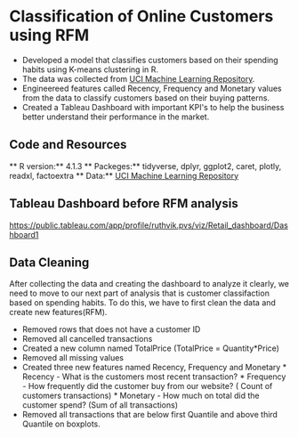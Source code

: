 # Classification of Online Customers using RFM
* Developed a model that classifies customers based on their spending habits using K-means clustering in R. 
* The data was collected from [UCI Machine Learning Repository](https://archive.ics.uci.edu/ml/datasets/Online+Retail+II).
* Engineereed features called Recency, Frequency and Monetary values from the data to classify customers based on their buying patterns.
* Created a Tableau Dashboard with important KPI's to help the business better understand their performance in the market.

## Code and Resources 
** R version:** 4.1.3
** Packeges:** tidyverse, dplyr, ggplot2, caret, plotly, readxl, factoextra
** Data:** [UCI Machine Learning Repository](https://archive.ics.uci.edu/ml/datasets/Online+Retail+II)

## Tableau Dashboard before RFM analysis
https://public.tableau.com/app/profile/ruthvik.pvs/viz/Retail_dashboard/Dashboard1

## Data Cleaning
After collecting the data and creating the dashboard to analyze it clearly, we need to move to our next part of analysis that is customer classifaction based on spending habits. To do this, we have to first clean the data and create new features(RFM).
* Removed rows that does not have a customer ID
* Removed all cancelled transactions
* Created a new column named TotalPrice (TotalPrice = Quantity*Price)
* Removed all missing values
* Created three new features named Recency, Frequency and Monetary
      * Recency - What is the customers most recent transaction? 
      * Frequency - How frequently did the customer buy from our website? ( Count of customers transactions)
      * Monetary - How much on total did the customer spend? (Sum of all transactions)
* Removed all transactions that are below first Quantile and above third Quantile on boxplots. 

